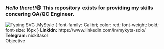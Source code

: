 <h3><i>Hello there!!</i>&#128516; This repository exists for providing my skills concering QA/QC Engineer.</h3>
<a><img src="https://readme-typing-svg.demolab.com?font=Fira+Code&pause=7000&color=C4C55C&center=true&vCenter=true&multiline=true&width=400&height=50&lines=My+name+is+Soloshenko+Mykyta" alt="Typing SVG" /></a>
.MyStyle {
    font-family: Calibri;
    color: red;
    font-weight: bold;
    font-size: 16px
}
<b>LinkIdn:</b> https://www.linkedin.com/in/mykyta-solo/<br>
<b>Telegram:</b> nickitasol<br>
<div class="MyStyle">Objective</div>



